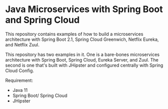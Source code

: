 # Java Microservices with Spring Boot and Spring Cloud

This repository contains examples of how to build a microservices architecture with Spring Boot 2.1, Spring Cloud Greenwich, Netflix Eureka, and Netflix Zuul.

This repository has two examples in it. One is a bare-bones microservices architecture with Spring Boot, Spring Cloud, Eureka Server, and Zuul. The second is one that's built with JHipster and configured centrally with Spring Cloud Config.


Requirement:

- Java 11
- Spring Boot/ Spring Cloud
- JHipster
